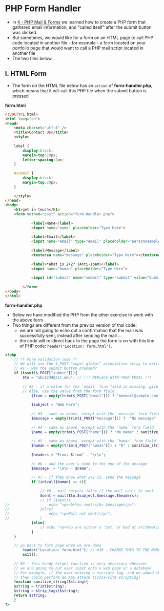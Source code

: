 # PHP Form Handler 

- In [4 - PHP Mail & Forms](./php-4.md) we learned how to create a PHP form that gathered email information, and "called itself" after the submit button was clicked.
- But sometimes, we would like for a form on an HTML page to call PHP code located in another file - for example - a form located on your portfolio page that would want to call a PHP mail script located in another file
- The two files below 

## I. HTML Form

- The form on the HTML file below has an `action` of **form-handler.php**, which means that it will call this PHP file when the submit button is pressed


**form.html**
```html
<!DOCTYPE html>
<html lang="en">
<head>
	<meta charset="utf-8" />
	<title>Contact Us</title>
	<style>
	
	label {
		display:block;
		margin-top:20px;
		letter-spacing:2px;
	}
	
	#submit {
		display:block;
		margin-top:20px;
	}
	
	</style>
</head>
<body>
  	<h1>get in touch</h1>
 	<form method="post" action="form-handler.php">
        
            <label>Name</label>
            <input name="name" placeholder="Type Here">
            
            <label>Email</label>
            <input name="email" type="email" placeholder="person@sample.com">
            
            <label>Message</label>
            <textarea name="message" placeholder="Type Here"></textarea>
            
            <label>*What is 2+2? (Anti-spam)</label>
            <input name="human" placeholder="Type Here">
            
            <input id="submit" name="submit" type="submit" value="Submit">
        
        </form>
</body>
</html>
```


**form-handler.php**

- Below we have modified the PHP from the other exercise to work with the above form
- Two things are different from the previos version of thsi code:
  - we are not going to echo out a confirmation that the mail was successfully sent, instead after sending the mail ...
  - the code will re-direct back to the page the form is on with this line of PHP code: `header("Location: form.html");`

```php
<?php   
 	// ** Form validation code **
 	// We will use the $_POST "super global" associative array to extract the values of the form fields
	// #1 - was the submit button pressed?
    if (isset($_POST["submit"])){ 
    	$to = "abc1234@rit.edu"; // !!! REPLACE WITH YOUR EMAIL !!!
    	
    	// #2 - if a value for the `email` form field is missing, give a default value
    	// else, use the value from the form field
			$from = empty(trim($_POST["email"])) ? "noemail@sample.com" : sanitize_string($_POST["email"]);
			
			$subject = "Web Form";
			
			// #3 - same as above, except with the `message` form field
			$message = empty(trim($_POST["message"])) ?  "No message" : sanitize_string($_POST["message"]);
			
			// #4 - same as above, except with the `name` form field
			$name = empty(trim($_POST["name"])) ? "No name" : sanitize_string($_POST["name"]);
			
			// #5 - same as above, except with the `human` form field
			$human = empty(trim($_POST["human"])) ? "0" : sanitize_string($_POST["human"]);
			
			$headers = "From: $from" . "\r\n";
			
			// #6 - add the user's name to the end of the message
			$message .= "\n\n - $name";
			
			// #7 - if they know what 2+2 is, send the message
			if (intval($human) == 4){
			
				// #8 - mail returns false if the mail can't be sent
				$sent = mail($to,$subject,$message,$headers);
				// if ($sent){
// 					echo "<p><b>You sent:</b> $message</p>";
// 				}else{
// 					echo "<p>Mail not sent!</p>";
// 				}
			}else{
				// echo "<p>You are either a 'bot, or bad at arithmetic!</p>";
			}
    }
    
    // go back to form page when we are done
		header("Location: form.html"); // #10 - CHANGE THIS TO THE NAME OF YOUR FORM PAGE - AN ABSOLUTE URL WOULD BE EVEN BETTER
		exit();
    
    // #9 - this handy helper function is very necessary whenever
    // we are going to put user input onto a web page or a database
    // For example, if the user entered a <script> tag, and we added that <script> tag to our HTML page
    // they could perform an XSS attack (Cross-site scripting)
    function sanitize_string($string){
	$string = trim($string);
	$string = strip_tags($string);
	return $string;
    }
?>
```
